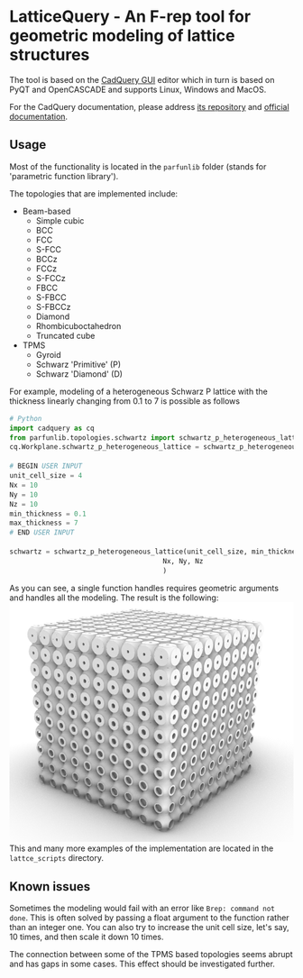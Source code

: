 # LatticeQuery - An F-rep tool for geometric modeling of lattice structures

The tool is based on the [CadQuery GUI](https://github.com/CadQuery/CQ-editor.git) editor which in turn is based on PyQT and OpenCASCADE and supports Linux, Windows and MacOS.

For the CadQuery documentation, please address [its repository](https://github.com/CadQuery/cadquery) and [official documentation](https://cadquery.readthedocs.io/en/latest/).

## Usage
Most of the functionality is located in the `parfunlib` folder (stands for 'parametric function library').

The topologies that are implemented include:
* Beam-based
  * Simple cubic
  * BCC
  * FCC
  * S-FCC
  * BCCz
  * FCCz
  * S-FCCz
  * FBCC
  * S-FBCC
  * S-FBCCz
  * Diamond
  * Rhombicuboctahedron
  * Truncated cube
* TPMS
  * Gyroid
  * Schwarz 'Primitive' (P)
  * Schwarz 'Diamond' (D)

For example, modeling of a heterogeneous Schwarz P lattice with the thickness linearly changing from 0.1 to 7 is possible as follows
```python
# Python
import cadquery as cq
from parfunlib.topologies.schwartz import schwartz_p_heterogeneous_lattice
cq.Workplane.schwartz_p_heterogeneous_lattice = schwartz_p_heterogeneous_lattice

# BEGIN USER INPUT
unit_cell_size = 4
Nx = 10
Ny = 10
Nz = 10
min_thickness = 0.1
max_thickness = 7
# END USER INPUT

schwartz = schwartz_p_heterogeneous_lattice(unit_cell_size, min_thickness, max_thickness,
                                      Nx, Ny, Nz
                                      )
```
As you can see, a single function handles requires geometric arguments and handles all the modeling. The result is the following:
![Heterogeneous Schwartz P lattice](/screenshots/hetero-schwartz.png)
This and many more examples of the implementation are located in the `lattce_scripts` directory.

## Known issues
Sometimes the modeling would fail with an error like `Brep: command not done`. This is often solved by passing a float argument to the function rather than an integer one. You can also try to increase the unit cell size, let's say, 10 times, and then scale it down 10 times.

The connection between some of the TPMS based topologies seems abrupt and has gaps in some cases. This effect should be investigated further.

